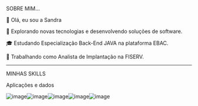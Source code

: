 SOBRE MIM...

👋 Olá, eu sou a Sandra

🤔 Explorando novas tecnologias e desenvolvendo soluções de software. 

🎓 Estudando Especialização Back-End JAVA na plataforma EBAC.

💼 Trabalhando como Analista de Implantação na FISERV.

  ---------------------------------------------------------------------------------------------------

  MINHAS SKILLS

Aplicações e dados

![image](https://github.com/user-attachments/assets/c6184009-11cd-42ed-8f92-f0de1f7fdab0)![image](https://github.com/user-attachments/assets/77d773af-51b9-4000-8246-65917d6b7bf9)![image](https://github.com/user-attachments/assets/6a6912cd-e292-471a-ae1a-eed937b110e3)![image](https://github.com/user-attachments/assets/63c46e66-15fc-419e-920b-ec1b6e70406d)![image](https://github.com/user-attachments/assets/1e7d4509-1a9b-433e-87d4-b2c79f319c8d)









